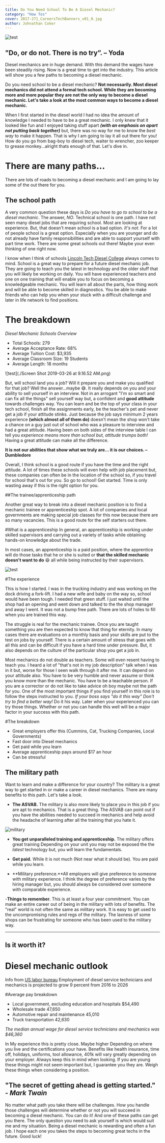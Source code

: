 ```yaml
---
title: Do You Need School To Be A Diesel Mechanic?
category: "How Tos"
cover: 2017-271_CareersTechBanners_v01_0.jpg
author: Johnathan Coker
---
```

![test](./yoda-1024x681.webp)

## "Do, or do not. There is no try”. – Yoda

Diesel mechanics are in huge demand. With this demand the wages have been steadily rising. Now is a great time to get into the industry. This article will show you a few paths to becoming a diesel mechanic. 

Do you need school to be a diesel mechanic? **Not necessarily. Most diesel mechanics did not attend a formal tech school. While they are becoming more and more popular they are not the only way to become a diesel mechanic. Let's take a look at the most common ways to become a diesel mechanic.**

When I first started in the diesel world I had no idea the amount of knowledge I needed to have to be a great mechanic. I only knew that it looked like fun and I enjoyed taking stuff apart ***(with an emphasis on apart not putting back together)*** but, there was no way for me to know the *best way* to make it happen. That is why I am going to lay it all out there for you! How do you go from bag-boy to diesel tech, waiter to wrencher, zoo keeper to grease monkey...alright thats enough of that. Let's dive in. 


# There are many paths...

There are lots of roads to becoming a diesel mechanic and I am going to lay some of the out there for you. 

 

## The school path

A very common question these days is *Do you have to go to school to be a diesel mechanic*. The answer, *NO*. Technical school is one path. I have not seen many diesel jobs that are requiring school. Most are looking at experience. But, that doesn't mean school is a bad option. *It's not*. For a lot of people school is a great option. Especially when you are younger and do not already have family responsibilities and are able to support yourself with part time work. There are some great schools out there! Maybe your even thinking of one right now. 

I know when I think of schools [Lincoln Tech Diesel College](https:/www.lincolntech.edu/campus/nashville-tn/programs/diesel-technology) always comes to mind. School is a great way to prepare for a future diesel mechanic job. They are going to teach you the latest in technology and the older stuff that you will likely be working on daily. You will have experienced teachers and one on one training that will enable you to focus on becoming a knowledgeable mechanic. You will learn all about the parts, how thing work and will be able to become skilled in diagnostics. You be able to make friends who can help you when your stuck with a difficult challenge and later in life network to find positions. 

# The breakdown

*Diesel Mechanic Schools Overview*
- Total Schools:
279
- Average Acceptance Rate:
68%
- Average Tuition Cost:
$3,935
- Average Classroom Size:
19 Students
- Average Length: 18 months

![test](./Screen Shot 2019-03-26 at 9.16.52 AM.png)

But, will school land you a job? Will it prepare you and make you qualified for that job? Well the answer...maybe 😅. It really depends on you and your ability to sell yourself in an interview. Not in an arrogant "I'm so smart and can fix all the things" sell yourself way but, a confident and **good attitude** towards challenges way. You can learn and be the top of your class in your tech school, finish all the assignments early, be the teacher's pet and never get a job if your attitude stinks. Just because the job says minimum 2 years experience **(which almost all of them do)** doesn't mean the shop won't take a chance on a guy just out of school who was a pleasure to interview and had a great attitude. Having been on both sides of the interview table I can tell you *experience means more than school but, attitude trumps both!* Having a great attitude can make all the difference.  

**It is not our abilities that show what we truly are… it is our choices. – Dumbledore**
 
Overall, I think school is a good route if you have the time and the right attitude. A lot of times these schools will even help with job placement but, these companies can often be in the location of the school so, if you travel for school that's out for you. So go to school! Get started. Time is only wasting away if this is the right option for you.


##The trainee/apprenticeship path

Another great way to break into a diesel mechanic position is to find a mechanic trainee or apprenticeship spot. A lot of companies and local governments are making special job classes for this now because there are so many vacancies. This is a good route for the self starters out there. 

#What is a apprenticeship
In general, an apprenticeship is working under skilled supervisors and carrying out a variety of tasks while obtaining hands-on knowledge about the trade.

In most cases, an apprenticeship is a paid position, where the apprentice will do those tasks that he or she is suited or **that the skilled mechanic doesn't want to do** 😆 all while being instructed by their supervisors.


![test](./2017-271_CareersTechBanners_v01_0.jpg)

#The experience

This is how I started. I was in the trucking industry and was working on the dock driving a fork-lift. I had a new wife and baby on the way so, school would have been tough. I needed that green stuff. I just waited until the shop had an opening and went down and talked to the the shop manager and away I went. It was not a bump free path. There are lots of holes to fill when you are trained this way.

The struggle is real for the mechanic trainee. Once you are taught something you are then expected to know that thing for eternity. In many cases there are evaluations on a monthly basis and your skills are put to the test on jobs by yourself. There is a certain amount of stress that goes with all this and can be difficult if you have a hard time under pressure. But, it also depends on the culture of the particular shop you get a job in.

Most mechanics do not double as teachers. Some will even resent having to teach you. I heard a lot of "that's not in my job description" talk when I was in it but, worse for those I seen walk through it after me. It can depend on your attitude also. You have to be very humble and never assume or think you know more than the mechanic. You have to be a teachable person. If you are a corrector or do not like to take advice oh boy maybe not the path for you. One of the most important things if you find yourself in this role is to follow the steps instructed to you. *If your boss says "do it this way" Don't try to find a better way!* Do it his way. Later when your experienced you can try those things. Whether or not you can handle this well will be a major factor in your success with this path.

#The breakdown

- Great employers offer this (Cummins, Cat, Trucking Companies, Local Governments)
- Fast door into Diesel mechanics
- Get paid while you learn
- Average apprenticeship pays around $17 an hour
- Can be stressful 


## The military path

Want to learn and make a difference for your country? The military is a great way to get started in or make a career in diesel mechanics. There are many benefits to this path. Let's take a look.

-  **The ASVAB.** The military is also more likely to place you in this job if you are apt to mechanics. That is a great thing. The ASVAB can point out if you have the abilities needed to succeed in mechanics and help avoid the headache of learning after all the training that you hate it. 

![military](./0021.00.jpg)

- **You get unparalleled training and apprenticeship.** The military offers great training Depending on your unit you may not be exposed the the *latest* technology but, you will learn the fundamentals. 

- **Get paid.** While it is not much (Not near what it should be). You are paid while you learn.

- **Military preference.**All employers will give preference to someone with military experience. I think the degree of preference varies by the hiring manager but, you should always be considered over someone with comparable experience. 

-**Things to remember.** This is at least a four year commitment. You can make an entire career out of being in the military with lots of benefits. The "real" world is not often the same as military work. It is easy to get used to the uncompromising rules and regs of the military. The laxness of some shops can be frustrating for someone who has been used to the military way. 


****

## Is it worth it?

# Diesel mechanic outlook
Info from [US labor bureau](https://www.bls.gov/ooh/installation-maintenance-and-repair/diesel-service-technicians-and-mechanics.htm#tab-5) Employment of diesel service technicians and mechanics is projected to grow 9 percent from 2016 to 2026

#Average pay breakdown
- Local government, excluding education and hospitals	$54,490
- Wholesale trade	47,650
- Automotive repair and maintenance	45,010
- Truck transportation	42,630

*The median annual wage for diesel service technicians and mechanics was $46,360*

In My experience this is pretty close. Maybe higher Depending on where you live and the certifications your have. Benefits like health insurance, time off, holidays, uniforms, tool allowance, 401k will vary greatly depending on your employer. Always keep this in mind when looking. If you are young these things might not seem important but, I guarantee you they are. Weigh these things when considering a position. 


## "The secret of getting ahead is getting started." - ***Mark Twain*** 

No matter what path you take there will be challenges. How you handle those challenges will determine whether or not you will succeed in becoming a diesel mechanic. You can do it! And one of these paths can get you there. The only question you need to ask yourself is which would suit me and my situation. Being a diesel mechanic is rewarding and often a fun job. I hope each one you takes the steps to becoming great techs in the future. Good luck! 

